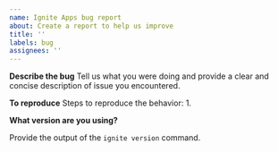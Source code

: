 ```yaml
---
name: Ignite Apps bug report
about: Create a report to help us improve
title: ''
labels: bug
assignees: ''
---
```


**Describe the bug**
Tell us what you were doing and provide a clear and concise description of issue you encountered.

**To reproduce**
Steps to reproduce the behavior:
1.

**What version are you using?**

Provide the output of the `ignite version` command.
